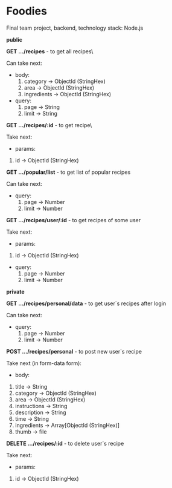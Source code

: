 # Foodies

Final team project, backend, technology stack: Node.js

**public**

**GET .../recipes** - to get all recipes\

Can take next:

- body:
  1. category -> ObjectId (StringHex)
  2. area -> ObjectId (StringHex)
  3. ingredients -> ObjectId (StringHex)
- query:
  1. page -> String
  2. limit -> String

**GET .../recipes/:id** - to get recipe\

Take next:

- params:

1.  id -> ObjectId (StringHex)

**GET .../popular/list** - to get list of popular recipes

Can take next:

- query:
  1. page -> Number
  2. limit -> Number

**GET .../recipes/user/:id** - to get recipes of some user

Take next:

- params:

1.  id -> ObjectId (StringHex)

- query:
  1. page -> Number
  2. limit -> Number

**private**

**GET .../recipes/personal/data** - to get user`s recipes after login

Can take next:

- query:
  1. page -> Number
  2. limit -> Number

**POST .../recipes/personal** - to post new user`s recipe

Take next (in form-data form):

- body:

1. title -> String
2. category -> ObjectId (StringHex)
3. area -> ObjectId (StringHex)
4. instructions -> String
5. description -> String
6. time -> String
7. ingredients -> Array[ObjectId (StringHex)]
8. thumb -> file

**DELETE .../recipes/:id** - to delete user`s recipe

Take next:

- params:

1.  id -> ObjectId (StringHex)
